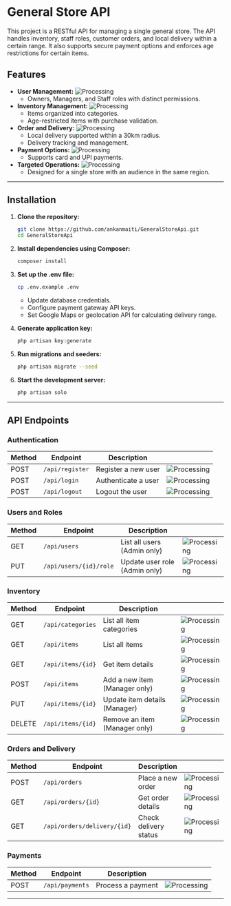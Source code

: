 # General Store API

This project is a RESTful API for managing a single general store. 
The API handles inventory, staff roles, customer orders, and local delivery within a certain range. 
It also supports secure payment options and enforces age restrictions for certain items.

## Features

- **User Management:** ![Processing](https://img.shields.io/badge/status-Processing-yellow)
  - Owners, Managers, and Staff roles with distinct permissions.
- **Inventory Management:** ![Processing](https://img.shields.io/badge/status-Processing-yellow)
  - Items organized into categories.
  - Age-restricted items with purchase validation.
- **Order and Delivery:** ![Processing](https://img.shields.io/badge/status-Processing-yellow)
  - Local delivery supported within a 30km radius.
  - Delivery tracking and management.
- **Payment Options:** ![Processing](https://img.shields.io/badge/status-Processing-yellow)
  - Supports card and UPI payments.
- **Targeted Operations:** ![Processing](https://img.shields.io/badge/status-Processing-yellow)
  - Designed for a single store with an audience in the same region.

---

## Installation

1. **Clone the repository:**

   ```bash
   git clone https://github.com/ankanmaiti/GeneralStoreApi.git
   cd GeneralStoreApi
   ```
1. **Install dependencies using Composer:**

    ```bash
    composer install
    ```

1. **Set up the .env file:**

    ```bash
    cp .env.example .env
    ```

    - Update database credentials.
    - Configure payment gateway API keys.
    - Set Google Maps or geolocation API for calculating delivery range.

1. **Generate application key:**

    ```bash
    php artisan key:generate
    ```

1. **Run migrations and seeders:**

    ```bash
    php artisan migrate --seed
    ```

1. **Start the development server:**

    ```bash
    php artisan solo
    ```

---

## API Endpoints

### Authentication

| Method | Endpoint          | Description             |         |
|--------|-------------------|-------------------------|---------------|
| POST   | `/api/register`   | Register a new user     | ![Processing](https://img.shields.io/badge/status-Processing-yellow) |
| POST   | `/api/login`      | Authenticate a user     | ![Processing](https://img.shields.io/badge/status-Processing-yellow) |
| POST   | `/api/logout`     | Logout the user         | ![Processing](https://img.shields.io/badge/status-Processing-yellow) |

### Users and Roles

| Method | Endpoint                 | Description                      |         |
|--------|--------------------------|----------------------------------|---------------|
| GET    | `/api/users`             | List all users (Admin only)      | ![Processing](https://img.shields.io/badge/status-Processing-yellow) |
| PUT    | `/api/users/{id}/role`   | Update user role (Admin only)    | ![Processing](https://img.shields.io/badge/status-Processing-yellow) |

### Inventory

| Method | Endpoint                     | Description                      |         |
|--------|------------------------------|----------------------------------|---------------|
| GET    | `/api/categories`            | List all item categories         | ![Processing](https://img.shields.io/badge/status-Processing-yellow) |
| GET    | `/api/items`                 | List all items                   | ![Processing](https://img.shields.io/badge/status-Processing-yellow) |
| GET    | `/api/items/{id}`            | Get item details                 | ![Processing](https://img.shields.io/badge/status-Processing-yellow) |
| POST   | `/api/items`                 | Add a new item (Manager only)    | ![Processing](https://img.shields.io/badge/status-Processing-yellow) |
| PUT    | `/api/items/{id}`            | Update item details (Manager)    | ![Processing](https://img.shields.io/badge/status-Processing-yellow) |
| DELETE | `/api/items/{id}`            | Remove an item (Manager only)    | ![Processing](https://img.shields.io/badge/status-Processing-yellow) |

### Orders and Delivery

| Method | Endpoint                     | Description                     |         |
|--------|------------------------------|---------------------------------|---------------|
| POST   | `/api/orders`                | Place a new order               | ![Processing](https://img.shields.io/badge/status-Processing-yellow) |
| GET    | `/api/orders/{id}`           | Get order details               | ![Processing](https://img.shields.io/badge/status-Processing-yellow) |
| GET    | `/api/orders/delivery/{id}`  | Check delivery status           | ![Processing](https://img.shields.io/badge/status-Processing-yellow) |

### Payments

| Method | Endpoint                     | Description                     |         |
|--------|------------------------------|---------------------------------|---------------|
| POST   | `/api/payments`              | Process a payment               | ![Processing](https://img.shields.io/badge/status-Processing-yellow) |

---

